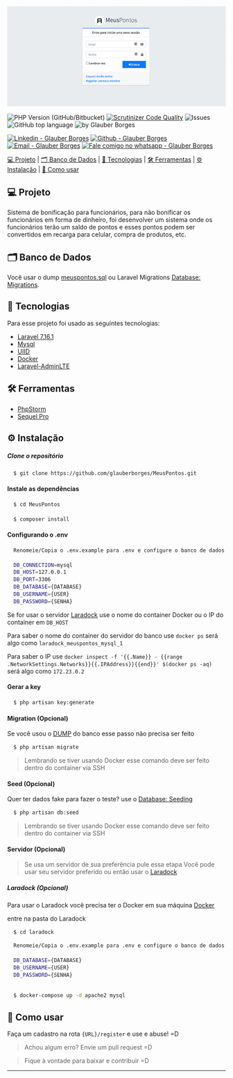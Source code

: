 ![Capa](capa.png)


![PHP Version (GitHub/Bitbucket)](https://img.shields.io/badge/PHP-7.3.19-brightgreen)
[![Scrutinizer Code Quality](https://scrutinizer-ci.com/g/glauberborges/MeusPontos/badges/quality-score.png?b=master)](https://scrutinizer-ci.com/g/glauberborges/MeusPontos/?branch=master)
![Issues](https://img.shields.io/github/issues/glauberborges/MeusPontos?color=34CB79)
![GitHub top language](https://img.shields.io/github/languages/top/glauberborges/MeusPontos?color=34CB79)
![by Glauber Borges](https://img.shields.io/badge/%20by-Glauber_Borges-informational?color=34CB79)

[![Linkedin - Glauber Borges](https://img.shields.io/badge/Linkedin--%23F8952D?style=social&logo=linkedin)](https://www.linkedin.com/in/glauber-borges-798b45b4/)
[![Github - Glauber Borges](https://img.shields.io/badge/Github--%23F8952D?style=social&logo=github)](https://github.com/glauberborges)
[![Email - Glauber Borges](https://img.shields.io/badge/Email--%23F8952D?style=social&logo=gmail)](mailto:glauber.borges1@gmail.com)
[![Fale comigo no whatsapp - Glauber Borges](https://img.shields.io/badge/Whatsapp--%23F8952D?style=social&logo=whatsapp)](https://api.whatsapp.com/send?phone=15996121224)


[ 💻 Projeto](#-projeto) |
[ 🗂 Banco de Dados](#-banco-de-dados) |
[ 🚀 Tecnologias](#-tecnologias) |
[ 🛠 Ferramentas](#-ferramentas) |
[ ⚙ Instalação](#-instalao) |
[ 📝 Como usar](#-como-usar) 

## 💻 Projeto

Sistema de bonificação para funcionários, para não bonificar os funcionários em forma de dinheiro, foi desenvolver um sistema onde os funcionários terão um saldo de pontos e esses pontos podem ser convertidos em recarga para celular, compra de produtos, etc.

## 🗂 Banco de Dados

Você usar o dump [meuspontos.sql](meuspontos.sql) ou Laravel Migrations [Database: Migrations](https://laravel.com/docs/7.x/migrations).

## 🚀 Tecnologias
Para esse projeto foi usado as seguintes tecnologias:

- [Laravel 7.16.1](https://laravel.com/docs/7.x)
- [Mysql](https://www.mysql.com/)
- [UIID](https://pt.wikipedia.org/wiki/Identificador_%C3%BAnico_universal#:~:text=Um%20identificador%20%C3%BAnico%20universal%20(do,%2D%20GUID)%20tamb%C3%A9m%20%C3%A9%20utilizado.)
- [Docker](https://www.docker.com/)
- [Laravel-AdminLTE](https://github.com/jeroennoten/Laravel-AdminLTE)

## 🛠 Ferramentas
- [PhpStorm](https://www.jetbrains.com/pt-br/phpstorm/)
- [Sequel Pro](http://sequelpro.com/)

## ⚙️ Instalação

##### Clone o repositório
```bash
  $ git clone https://github.com/glauberborges/MeusPontos.git
```

#### Instale as dependências
```bash
  $ cd MeusPontos
  
  $ composer install
```

#### Configurando o .env
```bash
  Renomeie/Copia o .env.example para .env e configure o banco de dados
  
  DB_CONNECTION=mysql
  DB_HOST=127.0.0.1
  DB_PORT=3306
  DB_DATABASE={DATABASE}
  DB_USERNAME={USER}
  DB_PASSWORD={SENHA}
```

Se for usar o servidor [Laradock](#servidor-opcional) use o nome do container Docker ou o IP do container em ``DB_HOST``

Para saber o nome do container do servidor do banco use `docker ps` será algo como `laradock_meuspontos_mysql_1`


Para saber o IP  use `docker inspect -f '{{.Name}} - {{range .NetworkSettings.Networks}}{{.IPAddress}}{{end}}' $(docker ps -aq)` será algo como `172.23.0.2`

#### Gerar a key
```bash
  $ php artisan key:generate 
```

#### Migration (Opcional)

Se você usou o [DUMP](#-banco-de-dados) do banco esse passo não precisa ser feito

```bash
  $ php artisan migrate
```
> Lembrando se tiver usando Docker esse comando deve ser feito dentro do container via SSH

#### Seed (Opcional)

Quer ter dados fake para fazer o teste? use o [Database: Seeding](https://laravel.com/docs/7.x/seeding#introduction)

```bash
  $ php artisan db:seed
```
> Lembrando se tiver usando Docker esse comando deve ser feito dentro do container via SSH

#### Servidor (Opcional)
> Se usa um servidor de sua preferência pule essa etapa
Você pode usar seu servidor preferido ou então usar o [Laradock](https://laradock.io/)

##### Laradock (Opcional)
Para usar o Laradock você precisa ter o Docker em sua máquina [Docker](https://www.docker.com/)

entre na pasta do Laradock
```bash
  $ cd laradock
```
```bash
  Renomeie/Copia o .env.example para .env e configure o banco de dados e o Apache do laradock 
  
  DB_DATABASE={DATABASE}
  DB_USERNAME={USER}
  DB_PASSWORD={SENHA}
  
```
```bash
  $ docker-compose up -d apache2 mysql
```

## 📝 Como usar

Faça um cadastro na rota ``{URL}/register`` e use e abuse! =D


> Achou algum erro? Envie um pull request =D 

> Fique à vontade para baixar e contribuir =D

---
